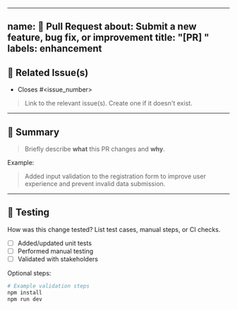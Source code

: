 <!-- Submit a new feature, bug fix, or improvement -->
---

name: 🚀 Pull Request
about: Submit a new feature, bug fix, or improvement
title: "[PR] <short summary>"
labels: enhancement
---

## 🔗 Related Issue(s)

- Closes #<issue_number>

> Link to the relevant issue(s). Create one if it doesn't exist.

---

## 📝 Summary

> Briefly describe **what** this PR changes and **why**.

Example:
> Added input validation to the registration form to improve user experience and prevent invalid data submission.

---

## 🧪 Testing

How was this change tested? List test cases, manual steps, or CI checks.

- [ ] Added/updated unit tests
- [ ] Performed manual testing
- [ ] Validated with stakeholders

Optional steps:

```bash
# Example validation steps
npm install
npm run dev
```
